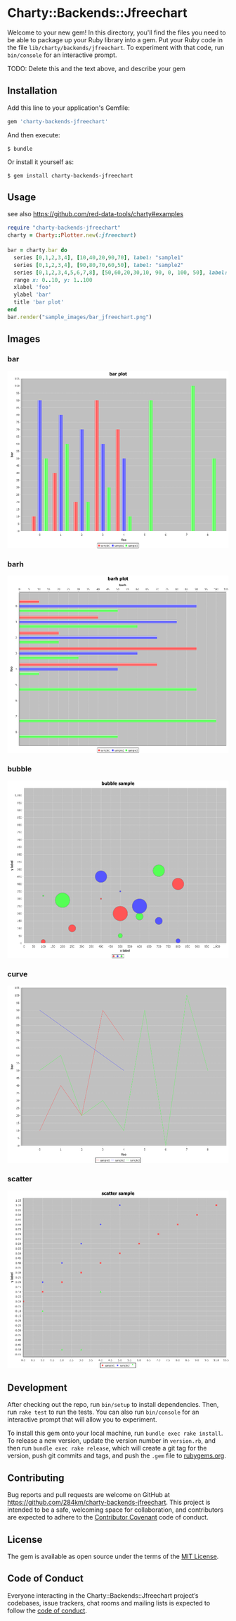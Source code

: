 # Charty::Backends::Jfreechart

Welcome to your new gem! In this directory, you'll find the files you need to be able to package up your Ruby library into a gem. Put your Ruby code in the file `lib/charty/backends/jfreechart`. To experiment with that code, run `bin/console` for an interactive prompt.

TODO: Delete this and the text above, and describe your gem

## Installation

Add this line to your application's Gemfile:

```ruby
gem 'charty-backends-jfreechart'
```

And then execute:

    $ bundle

Or install it yourself as:

    $ gem install charty-backends-jfreechart

## Usage

see also https://github.com/red-data-tools/charty#examples

```ruby
require "charty-backends-jfreechart"
charty = Charty::Plotter.new(:jfreechart)

bar = charty.bar do
  series [0,1,2,3,4], [10,40,20,90,70], label: "sample1"
  series [0,1,2,3,4], [90,80,70,60,50], label: "sample2"
  series [0,1,2,3,4,5,6,7,8], [50,60,20,30,10, 90, 0, 100, 50], label: "sample3"
  range x: 0..10, y: 1..100
  xlabel 'foo'
  ylabel 'bar'
  title 'bar plot'
end
bar.render("sample_images/bar_jfreechart.png")
```

## Images

### bar

![](https://github.com/284km/charty-backends-jfreechart/blob/master/sample_images/bar_jfreechart.png)

### barh

![](https://github.com/284km/charty-backends-jfreechart/blob/master/sample_images/barh_jfreechart.png)

### bubble

![](https://github.com/284km/charty-backends-jfreechart/blob/master/sample_images/bubble_jfreechart.png)

### curve

![](https://github.com/284km/charty-backends-jfreechart/blob/master/sample_images/curve2_jfreechart.png)

### scatter

![](https://github.com/284km/charty-backends-jfreechart/blob/master/sample_images/scatter_jfreechart.png)

## Development

After checking out the repo, run `bin/setup` to install dependencies. Then, run `rake test` to run the tests. You can also run `bin/console` for an interactive prompt that will allow you to experiment.

To install this gem onto your local machine, run `bundle exec rake install`. To release a new version, update the version number in `version.rb`, and then run `bundle exec rake release`, which will create a git tag for the version, push git commits and tags, and push the `.gem` file to [rubygems.org](https://rubygems.org).

## Contributing

Bug reports and pull requests are welcome on GitHub at https://github.com/284km/charty-backends-jfreechart. This project is intended to be a safe, welcoming space for collaboration, and contributors are expected to adhere to the [Contributor Covenant](http://contributor-covenant.org) code of conduct.

## License

The gem is available as open source under the terms of the [MIT License](https://opensource.org/licenses/MIT).

## Code of Conduct

Everyone interacting in the Charty::Backends::Jfreechart project’s codebases, issue trackers, chat rooms and mailing lists is expected to follow the [code of conduct](https://github.com/284km/charty-backends-jfreechart/blob/master/CODE_OF_CONDUCT.md).
